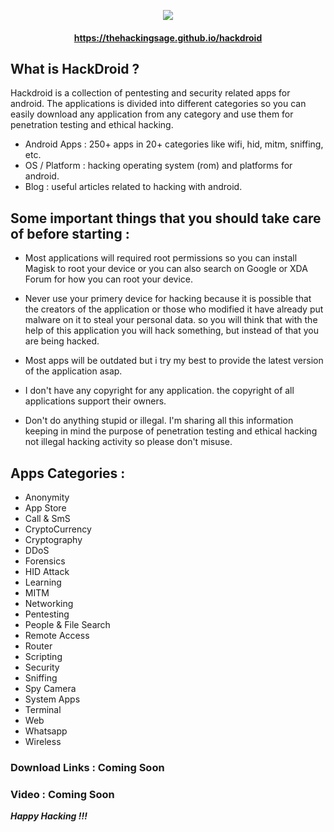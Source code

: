 <p align="center"><img src="https://github.com/thehackingsage/hackdroid/blob/master/hackdroid_logo.png?raw=true" /></p>

#### <p align="center">https://thehackingsage.github.io/hackdroid</p>

## What is HackDroid ?

Hackdroid is a collection of pentesting and security related apps for android. The applications is divided into different categories so you can easily download any application from any category and use them for penetration testing and ethical hacking.

- Android Apps : 250+ apps in 20+ categories like wifi, hid, mitm, sniffing, etc.
- OS / Platform : hacking operating system (rom) and platforms for android.
- Blog : useful articles related to hacking with android.

## Some important things that you should take care of before starting :

- Most applications will required root permissions so you can install Magisk to root your device or you can also search on Google or XDA Forum for how you can root your device.

- Never use your primery device for hacking because it is possible that the creators of the application or those who modified it have already put malware on it to steal your personal data. so you will think that with the help of this application you will hack something, but instead of that you are being hacked.

- Most apps will be outdated but i try my best to provide the latest version of the application asap.

- I don't have any copyright for any application. the copyright of all applications support their owners.

- Don't do anything stupid or illegal. I'm sharing all this information keeping in mind the purpose of penetration testing and ethical hacking not illegal hacking activity so please don't misuse.

## Apps Categories :
 
 - Anonymity
 - App Store
 - Call & SmS
 - CryptoCurrency
 - Cryptography
 - DDoS
 - Forensics
 - HID Attack
 - Learning
 - MITM
 - Networking
 - Pentesting
 - People & File Search
 - Remote Access
 - Router
 - Scripting
 - Security
 - Sniffing
 - Spy Camera
 - System Apps 
 - Terminal
 - Web
 - Whatsapp
 - Wireless

### Download Links : Coming Soon

### Video : Coming Soon

***Happy Hacking !!!***
